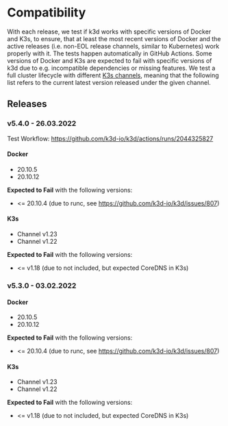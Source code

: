 # Compatibility

With each release, we test if k3d works with specific versions of Docker and K3s, to ensure, that at least the most recent versions of Docker and the active releases (i.e. non-EOL release channels, similar to Kubernetes) work properly with it.
The tests happen automatically in GitHub Actions.
Some versions of Docker and K3s are expected to fail with specific versions of k3d due to e.g. incompatible dependencies or missing features.
We test a full cluster lifecycle with different [K3s channels](https://update.k3s.io/v1-release/channels), meaning that the following list refers to the current latest version released under the given channel.

## Releases

### v5.4.0 - 26.03.2022

Test Workflow: <https://github.com/k3d-io/k3d/actions/runs/2044325827>

#### Docker

* 20.10.5
* 20.10.12

**Expected to Fail** with the following versions:

* <= 20.10.4 (due to runc, see <https://github.com/k3d-io/k3d/issues/807>)

#### K3s

* Channel v1.23
* Channel v1.22

**Expected to Fail** with the following versions:

* <= v1.18 (due to not included, but expected CoreDNS in K3s)

### v5.3.0 - 03.02.2022

#### Docker

* 20.10.5
* 20.10.12

**Expected to Fail** with the following versions:

* <= 20.10.4 (due to runc, see <https://github.com/k3d-io/k3d/issues/807>)

#### K3s

* Channel v1.23
* Channel v1.22

**Expected to Fail** with the following versions:

* <= v1.18 (due to not included, but expected CoreDNS in K3s)
